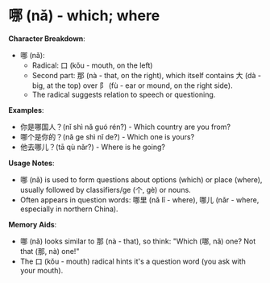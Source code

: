 # **哪 (nǎ) - which; where**

**Character Breakdown**:  
- 哪 (nǎ):
  - Radical: 口 (kǒu - mouth, on the left)
  - Second part: 那 (nà - that, on the right), which itself contains 大 (dà - big, at the top) over 阝 (fù - ear or mound, on the right side).
  - The radical suggests relation to speech or questioning.

**Examples**:  
- 你是哪国人？(nǐ shì nǎ guó rén?) - Which country are you from?  
- 哪个是你的？(nǎ ge shì nǐ de?) - Which one is yours?  
- 他去哪儿？(tā qù nǎr?) - Where is he going?

**Usage Notes**:  
- 哪 (nǎ) is used to form questions about options (which) or place (where), usually followed by classifiers/ge (个, gè) or nouns.  
- Often appears in question words: 哪里 (nǎ lǐ - where), 哪儿 (nǎr - where, especially in northern China).

**Memory Aids**:  
- 哪 (nǎ) looks similar to 那 (nà - that), so think: "Which (哪, nǎ) one? Not that (那, nà) one!"  
- The 口 (kǒu - mouth) radical hints it's a question word (you ask with your mouth).